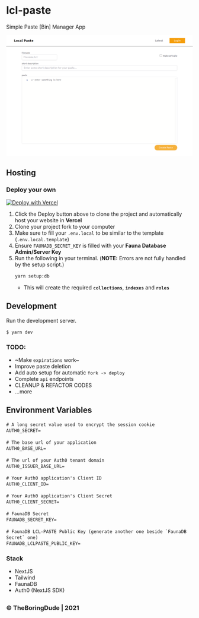 # lcl-paste

Simple Paste [Bin] Manager App

![App Screenshot](./screenshot.png)

## Hosting

### Deploy your own

[![Deploy with Vercel](https://vercel.com/button)](https://vercel.com/new/git/external?repository-url=https%3A%2F%2Fgithub.com%2FTheBoringDude%2Flcl-paste.git&env=AUTH0_SECRET,AUTH0_BASE_URL,AUTH0_ISSUER_BASE_URL,AUTH0_CLIENT_ID,AUTH0_CLIENT_SECRET,FAUNADB_SECRET_KEY,FAUNADB_LCLPASTE_PUBLIC_KEY&envDescription=Keys%20needed%20by%20the%20application.)

1. Click the Deploy button above to clone the project and automatically host your website in **Vercel**
2. Clone your project fork to your computer
3. Make sure to fill your `.env.local` to be similar to the template (`.env.local.template`)
4. Ensure `FAUNADB_SECRET_KEY` is filled with your **Fauna Database Admin/Server Key**
5. Run the following in your terminal. (**NOTE:** Errors are not fully handled by the setup script.)
   ```bash
   yarn setup:db
   ```
   - This will create the required **`collections`**, **`indexes`** and **`roles`**

## Development

Run the development server.

    $ yarn dev

### TODO:

- ~Make `expirations` work~
- Improve paste deletion
- Add auto setup for automatic `fork -> deploy`
- Complete `api` endpoints
- CLEANUP & REFACTOR CODES
- ...more

## Environment Variables

```
# A long secret value used to encrypt the session cookie
AUTH0_SECRET=

# The base url of your application
AUTH0_BASE_URL=

# The url of your Auth0 tenant domain
AUTH0_ISSUER_BASE_URL=

# Your Auth0 application's Client ID
AUTH0_CLIENT_ID=

# Your Auth0 application's Client Secret
AUTH0_CLIENT_SECRET=

# FaunaDB Secret
FAUNADB_SECRET_KEY=

# FaunaDB LCL-PASTE Public Key (generate another one beside `FaunaDB Secret` one)
FAUNADB_LCLPASTE_PUBLIC_KEY=
```

### Stack

- NextJS
- Tailwind
- FaunaDB
- Auth0 (NextJS SDK)

##

### &copy; TheBoringDude | 2021
